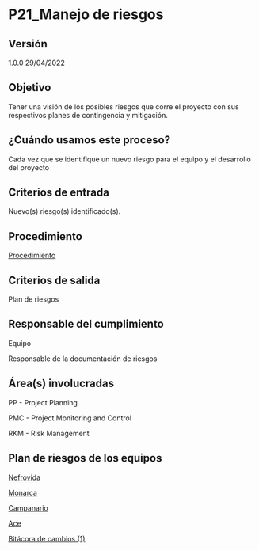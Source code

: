 # P21_Manejo de riesgos

## Versión

1.0.0 29/04/2022

## Objetivo

Tener una visión de los posibles riesgos que corre el proyecto con sus respectivos planes de contingencia y mitigación.

## ¿Cuándo usamos este proceso?

Cada vez que se identifique un nuevo riesgo para el equipo y el desarrollo del proyecto 

## Criterios de entrada

Nuevo(s) riesgo(s) identificado(s).

## **Procedimiento**

[Procedimiento](P21_Manejo%20de%20riesgos%20349b15b299e846beb45066c69dddea68/Procedimiento%205199794d283b49f78feeb17a77d8f220.csv)

[](P21_Manejo%20de%20riesgos%20349b15b299e846beb45066c69dddea68/Untitled%205bb99695c99c49c5ab89a6f96631f0ef.md)

## **Criterios de salida**

Plan de riesgos 

## **Responsable del cumplimiento**

Equipo 

Responsable de la documentación de riesgos 

## Área(s) involucradas

PP - Project Planning

PMC - Project Monitoring and Control

RKM - Risk Management

## Plan de riesgos de los equipos

[Nefrovida](https://docs.google.com/spreadsheets/d/1w-JjZQIob-X-LAZHQsREY2kjbVE94wVHMLd9QaDCT88/edit?usp=sharing)

[Monarca](../BlackJack%207cac24962ab34993a2ebd4fd9e19943b/Matriz%20de%20riesgos%2006295d50d5b44ad0bbd3db5e7803386f.csv)

[Campanario](https://docs.google.com/spreadsheets/d/1wwAeUnP5OGNxX5tJfOnuVc6ZHfhk8GxhK3ndpjoG3t0/edit#gid=1656331401)

[Ace](https://docs.google.com/spreadsheets/d/1PzTUtLSXY0PZ8IQI7yHRRp1WNh1RJXBEK6jNZeoHTGc/edit)

[Bitácora de cambios (1)](P21_Manejo%20de%20riesgos%20349b15b299e846beb45066c69dddea68/Bita%CC%81cora%20de%20cambios%20(1)%20023022eaf9ab4d488da7a51bb4cea6be.csv)